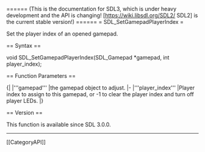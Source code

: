 ====== (This is the documentation for SDL3, which is under heavy development and the API is changing! [https://wiki.libsdl.org/SDL2/ SDL2] is the current stable version!) ======
= SDL_SetGamepadPlayerIndex =

Set the player index of an opened gamepad.

== Syntax ==

<syntaxhighlight lang='c'>
void SDL_SetGamepadPlayerIndex(SDL_Gamepad *gamepad, int player_index);
</syntaxhighlight>

== Function Parameters ==

{|
|'''gamepad'''
|the gamepad object to adjust.
|-
|'''player_index'''
|Player index to assign to this gamepad, or -1 to clear the player index and turn off player LEDs.
|}

== Version ==

This function is available since SDL 3.0.0.

----
[[CategoryAPI]]


